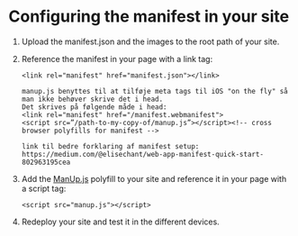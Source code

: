 ﻿# Configuring the manifest in your site

1. Upload the manifest.json and the images to the root path of your site.

2. Reference the manifest in your page with a link tag:

	````
	<link rel="manifest" href="manifest.json"></link>
	````

    ````
	manup.js benyttes til at tilføje meta tags til iOS "on the fly" så man ikke behøver skrive det i head.
    Det skrives på følgende måde i head:
    <link rel="manifest" href="/manifest.webmanifest">
    <script src=”/path-to-my-copy-of/manup.js”></script><!-- cross browser polyfills for manifest -->
    
    link til bedre forklaring af manifest setup:
    https://medium.com/@elisechant/web-app-manifest-quick-start-802963195cea
	````

3. Add the [ManUp.js](https://github.com/boyofgreen/manUp.js/) polyfill to your site and reference it in your page with a script tag:

	````
	<script src="manup.js"></script>
	````

4. Redeploy your site and test it in the different devices.
